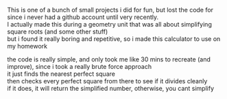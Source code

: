 This is one of a bunch of small projects i did for fun, but lost the code for since i never had a github account until very recently.  
I actually made this during a geometry unit that was all about simplifying square roots (and some other stuff)  
but i found it really boring and repetitive, so i made this calculator to use on my homework
  
the code is really simple, and only took me like 30 mins to recreate (and improve), since i took a really brute force approach  
it just finds the nearest perfect square  
then checks every perfect square from there to see if it divides cleanly  
if it does, it will return the simplified number, otherwise, you cant simplify
